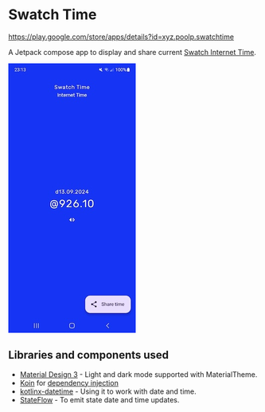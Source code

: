 # Swatch Time
<https://play.google.com/store/apps/details?id=xyz.poolp.swatchtime>

A Jetpack compose app to display and share current [Swatch Internet Time][0].

![swatchtime screenshot](./README/swatchtime.jpg)

Libraries and components used
--------------
* [Material Design 3][1] - Light and dark mode supported with MaterialTheme.
* [Koin][2] for [dependency injection][3]
* [kotlinx-datetime][4] - Using it to work with date and time.
* [StateFlow][5] - To emit state date and time updates.

[0]: https://en.wikipedia.org/wiki/Swatch_Internet_Time
[1]: https://developer.android.com/jetpack/compose/themes/material3
[2]: https://insert-koin.io
[3]: https://developer.android.com/training/dependency-injection
[4]: https://github.com/Kotlin/kotlinx-datetime
[5]: https://kotlinlang.org/api/kotlinx.coroutines/kotlinx-coroutines-core/kotlinx.coroutines.flow/-state-flow/
